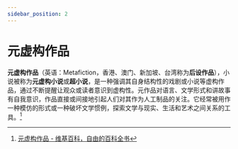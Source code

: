 ```yaml
---
sidebar_position: 2
---
```


# 元虚构作品

**元虚构作品**（英语：Metafiction，香港、澳门、新加坡、台湾称为**后设作品**），小说被称为**元虚构小说**或**超小说**，是一种强调其自身结构性的戏剧或小说等虚构作品，通过不断提醒让观众或读者意识到虚构性。元作品对语言、文学形式和讲故事有自我意识，作品直接或间接地引起人们对其作为人工制品的关注。它经常被用作一种模仿的形式或一种破坏文学惯例，探索文学与现实、生活和艺术之间关系的工具。[^1]

[^1]: [元虚构作品 - 维基百科，自由的百科全书](https://zh.wikipedia.org/wiki/%E5%BE%8C%E8%A8%AD%E4%BD%9C%E5%93%81)
